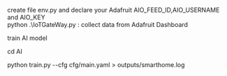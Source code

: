 create file env.py and declare your Adafruit AIO_FEED_ID,AIO_USERNAME and AIO_KEY  
python .\IoTGateWay.py : collect data from Adafruit Dashboard


train AI model

cd AI

python train.py --cfg cfg/main.yaml > outputs/smarthome.log